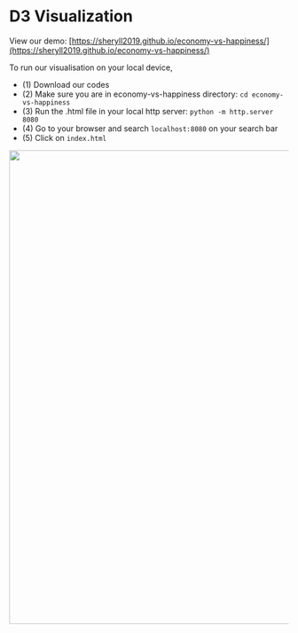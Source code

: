 # D3 Visualization

View our demo: [https://sheryll2019.github.io/economy-vs-happiness/](https://sheryll2019.github.io/economy-vs-happiness/)

To run our visualisation on your local device,

- (1) Download our codes
- (2) Make sure you are in economy-vs-happiness directory: `cd economy-vs-happiness`
- (3) Run the .html file in your local http server: `python -m http.server 8080`
- (4) Go to your browser and search `localhost:8080` on your search bar
- (5) Click on `index.html`


<img width="855" src="https://github.com/sheryll2019/sheryll2019.github.io/assets/61812922/1ca5b959-d621-4d0e-96d5-1178f226f740">

